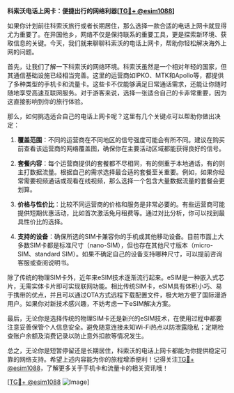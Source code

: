 **科索沃电话上网卡：便捷出行的网络利器[[TG💪+ @esim1088](https://t.me/s/esim1088)]**

如果你计划前往科索沃旅行或者长期居住，那么选择一款合适的电话上网卡就显得尤为重要了。在异国他乡，网络不仅是保持联系的重要工具，更是探索新环境、获取信息的关键。今天，我们就来聊聊科索沃的电话上网卡，帮助你轻松解决海外上网的问题。

首先，让我们了解一下科索沃的网络环境。科索沃虽然是一个相对年轻的国家，但其通信基础设施已经相当完善。这里的运营商如IPKO、MTK和Apollo等，都提供了多种类型的手机卡和流量卡。这些卡不仅能够满足日常通话需求，还能让你随时随地享受高速互联网服务。对于游客来说，选择一张适合自己的卡非常重要，因为这直接影响到你的旅行体验。

那么，如何挑选适合自己的电话上网卡呢？这里有几个关键点可以帮助你做出决定：

1. **覆盖范围**：不同的运营商在不同地区的信号强度可能会有所不同。建议在购买前查看该运营商的网络覆盖图，确保你在主要活动区域都能获得良好的信号。

2. **套餐内容**：每个运营商提供的套餐都不尽相同，有的侧重于本地通话，有的则主打数据流量。根据自己的需求选择最合适的套餐至关重要。例如，如果你经常需要视频通话或观看在线视频，那么选择一个包含大量数据流量的套餐会更划算。

3. **价格与性价比**：比较不同运营商的价格和服务是非常必要的。有些运营商可能提供短期优惠活动，比如首次激活免月租费等。通过对比分析，你可以找到最具性价比的选择。

4. **支持的设备**：确保所选的SIM卡兼容你的手机或其他移动设备。目前市面上大多数SIM卡都是标准尺寸（nano-SIM），但也存在其他尺寸版本（micro-SIM、standard SIM）。如果不确定自己的设备支持哪种尺寸，可以提前咨询客服或查阅说明书。

除了传统的物理SIM卡外，近年来eSIM技术逐渐流行起来。eSIM是一种嵌入式芯片，无需实体卡片即可实现联网功能。相比传统SIM卡，eSIM具有体积小巧、易于携带的优点，并且可以通过OTA方式远程下载配置文件，极大地方便了国际漫游用户。如果你对新技术感兴趣，不妨考虑一下eSIM解决方案。

最后，无论你是选择传统的物理SIM卡还是新兴的eSIM技术，在使用过程中都要注意妥善保管个人信息安全。避免随意连接未知Wi-Fi热点以防泄露隐私；定期检查账户余额及消费记录以防止意外扣款等情况发生。

总之，无论你是短暂停留还是长期居住，科索沃的电话上网卡都能为你提供稳定可靠的网络支持。希望上述内容能为你的旅程增添便利！记得关注[TG💪+ @esim1088](https://t.me/s/esim1088)，了解更多关于手机卡和流量卡的相关资讯哦！

[[TG💪+ @esim1088](https://t.me/s/esim1088) ![Image](https://i.postimg.cc/4NQfJmqS/Snipaste-2025-05-13-00-14-12.png)]